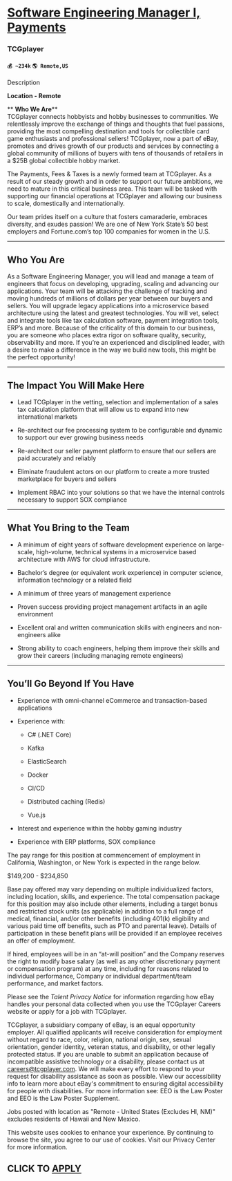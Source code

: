 # [Software Engineering Manager I, Payments](https://www.remotewlb.com/apply/software-engineering-manager-i-payments)  
### TCGplayer  
#### `💰 ~234k` `🌎 Remote,US`  

Description

****Location - Remote****  
  
  
 ** **Who We Are****  
TCGplayer connects hobbyists and hobby businesses to communities. We relentlessly improve the exchange of things and thoughts that fuel passions, providing the most compelling destination and tools for collectible card game enthusiasts and professional sellers! TCGplayer, now a part of eBay, promotes and drives growth of our products and services by connecting a global community of millions of buyers with tens of thousands of retailers in a $25B global collectible hobby market.

The Payments, Fees & Taxes is a newly formed team at TCGplayer. As a result of our steady growth and in order to support our future ambitions, we need to mature in this critical business area. This team will be tasked with supporting our financial operations at TCGplayer and allowing our business to scale, domestically and internationally.  

Our team prides itself on a culture that fosters camaraderie, embraces diversity, and exudes passion! We are one of New York State’s 50 best employers and Fortune.com’s top 100 companies for women in the U.S.  
 ** ******

## ****Who You Are****

As a Software Engineering Manager, you will lead and manage a team of engineers that focus on developing, upgrading, scaling and advancing our applications. Your team will be attacking the challenge of tracking and moving hundreds of millions of dollars per year between our buyers and sellers. You will upgrade legacy applications into a microservice based architecture using the latest and greatest technologies. You will vet, select and integrate tools like tax calculation software, payment integration tools, ERP’s and more. Because of the criticality of this domain to our business, you are someone who places extra rigor on software quality, security, observability and more. If you’re an experienced and disciplined leader, with a desire to make a difference in the way we build new tools, this might be the perfect opportunity!  
****

## ****The Impact You Will Make Here****

  * Lead TCGplayer in the vetting, selection and implementation of a sales tax calculation platform that will allow us to expand into new international markets

  * Re-architect our fee processing system to be configurable and dynamic to support our ever growing business needs

  * Re-architect our seller payment platform to ensure that our sellers are paid accurately and reliably

  * Eliminate fraudulent actors on our platform to create a more trusted marketplace for buyers and sellers

  * Implement RBAC into your solutions so that we have the internal controls necessary to support SOX compliance  
 ** ******

## ****What You Bring to the Team****

  * A minimum of eight years of software development experience on large-scale, high-volume, technical systems in a microservice based architecture with AWS for cloud infrastructure.

  * Bachelor’s degree (or equivalent work experience) in computer science, information technology or a related field

  * A minimum of three years of management experience

  * Proven success providing project management artifacts in an agile environment

  * Excellent oral and written communication skills with engineers and non-engineers alike

  * Strong ability to coach engineers, helping them improve their skills and grow their careers (including managing remote engineers)  
 ** ******

## ****You’ll Go Beyond If You Have****

  * Experience with omni-channel eCommerce and transaction-based applications

  * Experience with:

    * C# (.NET Core)

    * Kafka

    * ElasticSearch

    * Docker

    * CI/CD

    * Distributed caching (Redis)

    * Vue.js

  * Interest and experience within the hobby gaming industry

  * Experience with ERP platforms, SOX compliance  

The pay range for this position at commencement of employment in California, Washington, or New York is expected in the range below.

$149,200 - $234,850

Base pay offered may vary depending on multiple individualized factors, including location, skills, and experience. The total compensation package for this position may also include other elements, including a target bonus and restricted stock units (as applicable) in addition to a full range of medical, financial, and/or other benefits (including 401(k) eligibility and various paid time off benefits, such as PTO and parental leave). Details of participation in these benefit plans will be provided if an employee receives an offer of employment.

If hired, employees will be in an “at-will position” and the Company reserves the right to modify base salary (as well as any other discretionary payment or compensation program) at any time, including for reasons related to individual performance, Company or individual department/team performance, and market factors.

Please see the _Talent Privacy Notice_ for information regarding how eBay handles your personal data collected when you use the TCGplayer Careers website or apply for a job with TCGplayer.

TCGplayer, a subsidiary company of eBay, is an equal opportunity employer. All qualified applicants will receive consideration for employment without regard to race, color, religion, national origin, sex, sexual orientation, gender identity, veteran status, and disability, or other legally protected status. If you are unable to submit an application because of incompatible assistive technology or a disability, please contact us at careers@tcgplayer.com.  We will make every effort to respond to your request for disability assistance as soon as possible. View our accessibility info to learn more about eBay's commitment to ensuring digital accessibility for people with disabilities. For more information see: EEO is the Law Poster and EEO is the Law Poster Supplement.

Jobs posted with location as "Remote - United States (Excludes HI, NM)" excludes residents of Hawaii and New Mexico.

This website uses cookies to enhance your experience. By continuing to browse the site, you agree to our use of cookies. Visit our Privacy Center for more information.

  
## CLICK TO [APPLY](https://www.remotewlb.com/apply/software-engineering-manager-i-payments)

